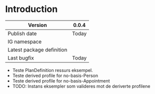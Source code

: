 # Introduction  

|Version|0.0.4|
|-|-|
|Publish date|Today|
|IG namespace| |
|Latest package definition||
|Last bugfix|Today|

* Teste PlanDefinition ressurs eksempel.
* Teste derived profile for no-basis-Person
* Teste derived profile for no-basis-Appointment  
* TODO: Instans eksempler som valideres mot de deriverte profilene